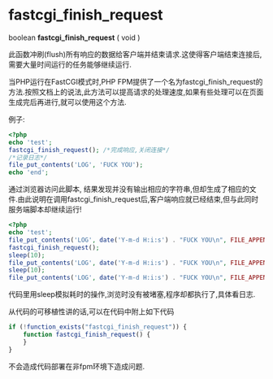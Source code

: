 # fastcgi\_finish\_request

boolean **fastcgi\_finish\_request** \( void \)

此函数冲刷\(flush\)所有响应的数据给客户端并结束请求.这使得客户端结束连接后,需要大量时间运行的任务能够继续运行.

当PHP运行在FastCGI模式时,PHP FPM提供了一个名为fastcgi\_finish\_request的方法.按照文档上的说法,此方法可以提高请求的处理速度,如果有些处理可以在页面生成完后再进行,就可以使用这个方法.

例子:

```php
<?php
echo 'test';
fastcgi_finish_request(); /*完成响应,关闭连接*/
/*记录日志*/
file_put_contents('LOG', 'FUCK YOU');
echo 'end';
```

通过浏览器访问此脚本, 结果发现并没有输出相应的字符串,但却生成了相应的文件.由此说明在调用fastcgi\_finish\_request后,客户端响应就已经结束,但与此同时服务端脚本却继续运行!

```php
<?php
echo 'test';
file_put_contents('LOG', date('Y-m-d H:i:s') . "FUCK YOU\n", FILE_APPEND);
fastcgi_finish_request();
sleep(10);
file_put_contents('LOG', date('Y-m-d H:i:s') . "FUCK YOU\n", FILE_APPEND);
sleep(10);
file_put_contents('LOG', date('Y-m-d H:i:s') . "FUCK YOU\n", FILE_APPEND);
```

代码里用sleep模拟耗时的操作,浏览时没有被堵塞,程序却都执行了,具体看日志.

从代码的可移植性讲的话,可以在代码中附上如下代码

```php
if (!function_exists("fastcgi_finish_request")) {
    function fastcgi_finish_request() {
    }
}
```

不会造成代码部署在非fpm环境下造成问题.



